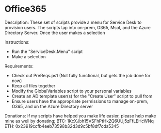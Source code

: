 # Office365

Description: 
These set of scripts provide a menu for Service Desk to provision users. The scripts tap into on-prem, O365, Msol, and
the Azure Directory Server. Once the user makes a selection

Instructions:
- Run the "ServiceDesk.Menu" script
- Make a selection

Requirements:
- Check out PreReqs.ps1 (Not fully functional, but gets the job done for now)
- Keep all files together
- Modify the GlobalVariables script to your personal variables
- Create an AD template user(s) for the "Create User" script to pull from
- Ensure users have the appropriate permissions to manage on-prem, O365, and on the Azure Directory server

Donations:
If my scripts have helped you make life easier, please help make mine as well by donating;
BTC: 1KcXJbh15VSFhPtHkZQ6UUj5zFfLEHcWNq
ETH: 0x23919ccfb4eeb73598b32d3d9c5bf8df7cda5345

